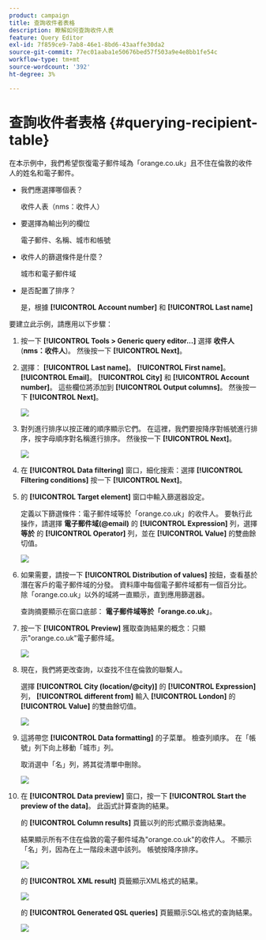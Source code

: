 ```yaml
---
product: campaign
title: 查詢收件者表格
description: 瞭解如何查詢收件人表
feature: Query Editor
exl-id: 7f859ce9-7ab8-46e1-8bd6-43aaffe30da2
source-git-commit: 77ec01aaba1e50676bed57f503a9e4e8bb1fe54c
workflow-type: tm+mt
source-wordcount: '392'
ht-degree: 3%

---
```


# 查詢收件者表格 {#querying-recipient-table}



在本示例中，我們希望恢復電子郵件域為「orange.co.uk」且不住在倫敦的收件人的姓名和電子郵件。

* 我們應選擇哪個表？

   收件人表（nms：收件人）

* 要選擇為輸出列的欄位

   電子郵件、名稱、城市和帳號

* 收件人的篩選條件是什麼？

   城市和電子郵件域

* 是否配置了排序？

   是，根據 **[!UICONTROL Account number]** 和 **[!UICONTROL Last name]**

要建立此示例，請應用以下步驟：

1. 按一下 **[!UICONTROL Tools > Generic query editor...]** 選擇 **收件人** (**nms：收件人**)。 然後按一下 **[!UICONTROL Next]**。
1. 選擇： **[!UICONTROL Last name]**。 **[!UICONTROL First name]**。 **[!UICONTROL Email]**。 **[!UICONTROL City]** 和 **[!UICONTROL Account number]**。 這些欄位將添加到 **[!UICONTROL Output columns]**。 然後按一下 **[!UICONTROL Next]**。

   ![](assets/query_editor_03.png)

1. 對列進行排序以按正確的順序顯示它們。 在這裡，我們要按降序對帳號進行排序，按字母順序對名稱進行排序。 然後按一下 **[!UICONTROL Next]**。

   ![](assets/query_editor_04.png)

1. 在 **[!UICONTROL Data filtering]** 窗口，細化搜索：選擇 **[!UICONTROL Filtering conditions]** 按一下 **[!UICONTROL Next]**。
1. 的 **[!UICONTROL Target element]** 窗口中輸入篩選器設定。

   定義以下篩選條件：電子郵件域等於「orange.co.uk」的收件人。 要執行此操作，請選擇 **電子郵件域(@email)** 的 **[!UICONTROL Expression]** 列，選擇 **等於** 的 **[!UICONTROL Operator]** 列，並在 **[!UICONTROL Value]** 的雙曲餘切值。

   ![](assets/query_editor_05.png)

1. 如果需要，請按一下 **[!UICONTROL Distribution of values]** 按鈕，查看基於潛在客戶的電子郵件域的分發。 資料庫中每個電子郵件域都有一個百分比。 除「orange.co.uk」以外的域將一直顯示，直到應用篩選器。

   查詢摘要顯示在窗口底部： **電子郵件域等於「orange.co.uk」**。

1. 按一下 **[!UICONTROL Preview]** 獲取查詢結果的概念：只顯示&quot;orange.co.uk&quot;電子郵件域。

   ![](assets/query_editor_nveau_17.png)

1. 現在，我們將更改查詢，以查找不住在倫敦的聯繫人。

   選擇 **[!UICONTROL City (location/@city)]** 的 **[!UICONTROL Expression]** 列， **[!UICONTROL different from]** 輸入 **[!UICONTROL London]** 的 **[!UICONTROL Value]** 的雙曲餘切值。

   ![](assets/query_editor_08.png)

1. 這將帶您 **[!UICONTROL Data formatting]** 的子菜單。 檢查列順序。 在「帳號」列下向上移動「城市」列。

   取消選中「名」列，將其從清單中刪除。

   ![](assets/query_editor_nveau_15.png)

1. 在 **[!UICONTROL Data preview]** 窗口，按一下 **[!UICONTROL Start the preview of the data]**。 此函式計算查詢的結果。

   的 **[!UICONTROL Column results]** 頁籤以列的形式顯示查詢結果。

   結果顯示所有不住在倫敦的電子郵件域為&quot;orange.co.uk&quot;的收件人。 不顯示「名」列，因為在上一階段未選中該列。 帳號按降序排序。

   ![](assets/query_editor_nveau_12.png)

   的 **[!UICONTROL XML result]** 頁籤顯示XML格式的結果。

   ![](assets/query_editor_nveau_13.png)

   的 **[!UICONTROL Generated QSL queries]** 頁籤顯示SQL格式的查詢結果。

   ![](assets/query_editor_nveau_14.png)
